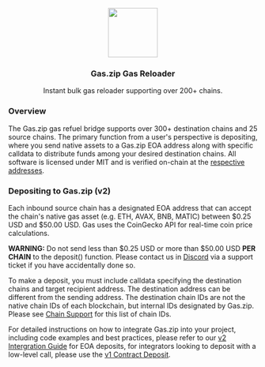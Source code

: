 <p align="center">
 <img width="100px" src="https://www.gas.zip/gasLogo400x400.png" align="center" />
 <h3 align="center">Gas.zip Gas Reloader</h3>
 <p align="center">Instant bulk gas reloader supporting over 200+ chains.</p>
</p>

### Overview

The Gas.zip gas refuel bridge supports over 300+ destination chains and 25 source chains. The primary function from a user's perspective is depositing, where you send native assets to a Gas.zip EOA address along with specific calldata to distribute funds among your desired destination chains. All software is licensed under MIT and is verified on-chain at the [respective addresses](https://dev.gas.zip/gas/chain-support/inbound). 

### Depositing to Gas.zip (v2)

Each inbound source chain has a designated EOA address that can accept the chain's native gas asset (e.g. ETH, AVAX, BNB, MATIC) between $0.25 USD and $50.00 USD. Gas uses the CoinGecko API for real-time coin price calculations.

**WARNING:** Do not send less than $0.25 USD or more than $50.00 USD **PER CHAIN** to the deposit() function. Please contact us in [Discord](https://discord.gg/gasdotzip) via a support ticket if you have accidentally done so.

To make a deposit, you must include calldata specifying the destination chains and target recipient address. The destination address can be different from the sending address. The destination chain IDs are not the native chain IDs of each blockchain, but internal IDs designated by Gas.zip. Please see [Chain Support](https://dev.gas.zip/gas/chain-support/outbound) for this list of chain IDs.

For detailed instructions on how to integrate Gas.zip into your project, including code examples and best practices, please refer to our [v2 Intergration Guide](https://dev.gas.zip/gas/code-examples/evm-deposit/eoaDeposit) for EOA deposits, for integrators looking to deposit with a low-level call, please use the [v1 Contract Deposit](https://dev.gas.zip/gas/code-examples/evm-deposit/contractDeposit).
